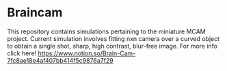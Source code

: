 # Braincam
This repository contains simulations pertaining to the miniature MCAM project. Current simulation involves fitting nxn camera over a curved object to obtain a single shot,  sharp, high contrast, blur-free image. For more info click here! https://www.notion.so/Brain-Cam-7fc8ae18e4af407bb414f5c9876a7f29
